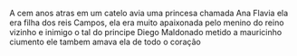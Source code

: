 <p>A cem anos atras em um catelo avia uma princesa chamada Ana Flavia ela era filha dos reis Campos, ela era muito apaixonada pelo menino do reino vizinho e inimigo o tal do principe Diego Maldonado metido a mauricinho ciumento ele tambem amava ela de todo o coração </p>